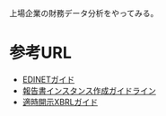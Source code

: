 上場企業の財務データ分析をやってみる。

# 参考URL

- [EDINETガイド](https://disclosure.edinet-fsa.go.jp/EKW0EZ0015.html)
- [報告書インスタンス作成ガイドライン](https://disclosure.edinet-fsa.go.jp/download/ESE140159.pdf)
- [適時開示XBRLガイド](https://www.jpx.co.jp/equities/listing/xbrl/03.html)
